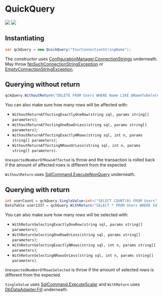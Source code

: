 # QuickQuery

[![][build-img]][build]
[![][nuget-img]][nuget]

[build]:     https://ci.appveyor.com/project/TallesL/QuickQuery
[build-img]: https://ci.appveyor.com/api/projects/status/github/tallesl/QuickQuery

[nuget]:     http://badge.fury.io/nu/QuickQuery
[nuget-img]: https://badge.fury.io/nu/QuickQuery.png

## Instantiating

```cs
var qckQuery = new QuickQuery("YourConnectionStringName");
```

The constructor uses [ConfigurationManager.ConnectionStrings][ConfigurationManager.ConnectionStrings] underneath. May throw [NoSuchConnectionStringException][NoSuchConnectionStringException] or [EmptyConnectionStringException][EmptyConnectionStringException].

[ConfigurationManager.ConnectionStrings]: http://msdn.microsoft.com/library/system.configuration.configurationmanager.connectionstrings.aspx

[NoSuchConnectionStringException]: QuickQuery/Exception/NoSuchConnectionStringException.cs
[EmptyConnectionStringException]:  QuickQuery/Exception/EmptyConnectionStringException.cs

## Querying without return

```cs
qckQuery.WithoutReturn("DELETE FROM Users WHERE Name LIKE @NameToDelete", "NameToDelete", "John");
```

You can also make sure how many rows will be affected with:

* `WithoutReturnAffectingExactlyOneRow(string sql, params string[] parameters)`;
* `WithoutReturnAffectingOneRowOrLess(string sql, params string[] parameters)`;
* `WithoutReturnAffectingExactlyNRows(string sql, int n, params string[] parameters)`;
* `WithoutReturnAffectingNRowsOrLess(string sql, int n, params string[] parameters)`.

`UnexpectedNumberOfRowsAffected` is throw and the transaction is rolled back if the amount of affected rows is different from the expected.

`WithoutReturn` uses [SqlCommand.ExecuteNonQuery][SqlCommand.ExecuteNonQuery] underneath.

[SqlCommand.ExecuteNonQuery]: http://msdn.microsoft.com/library/system.data.sqlclient.sqlcommand.executenonquery.aspx

## Querying with return

```cs
int userCount = qckQuery.SingleValue<int>("SELECT COUNT(0) FROM Users");
DataTable user1337 = qckQuery.WithReturn("SELECT * FROM Users WHERE Id = @UserId", "UserId", "1337");
```

You can also make sure how many rows will be selected with:

* `WithReturnSelectingExactlyOneRow(string sql, params string[] parameters)`;
* `WithReturnSelectingOneRowOrLess(string sql, params string[] parameters)`;
* `WithReturnSelectingExactlyNRows(string sql, int n, params string[] parameters)`;
* `WithReturnSelectingNRowsOrLess(string sql, int n, params string[] parameters)`.

`UnexpectedNumberOfRowsSelected` is throw if the amount of selected rows is different from the expected.

`SingleValue` uses [SqlCommand.ExecuteScalar][SqlCommand.ExecuteScalar] and `WithReturn` uses [DbDataAdapter.Fill][DbDataAdapter.Fill] underneath.

[SqlCommand.ExecuteScalar]: http://msdn.microsoft.com/library/system.data.sqlclient.sqlcommand.executescalar.aspx
[DbDataAdapter.Fill]:       http://msdn.microsoft.com/library/system.data.common.dbdataadapter.fill.aspx
